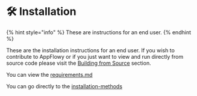 # 🛠 Installation

{% hint style="info" %}
These are instructions for an end user.
{% endhint %}

These are the installation instructions for an end user.  If you wish to contribute to AppFlowy or if you just want to view and run directly from source code please visit the [Building from Source](../../documentation/appflowy/from-source "mention") section.

You can view the [requirements.md](requirements.md "mention")

You can go directly to the [installation-methods](installation-methods/ "mention")
